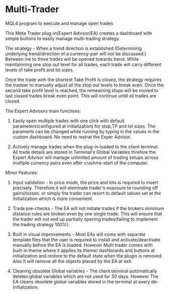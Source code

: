 # Multi-Trader
MQL4 program to execute and manage open trades

This Meta Trader plug-in(Expert Advisor/EA) creates a dashboard with simple buttons to easily manage multi-trading strategy.

The strategy - When a trend direction is established (Determining underlying trend/direction of a currency-pair will not be discussed.) Between ine to three trades will be opened towards trend. While maintainning one stop out level for all trades, each trade will carry different levels of take profit and lot sizes. 

Once the trade with the shortest Take Profit is closed, the strategy requires the tradeer to manually adjust all the stop out levels to break even. Once the second take profit level is reached,  the remeaining stops will be moved to last closed trades break even point. This will continue untill all trades are closed.

The Expert Advisors main functions:

1. Easily open multiple trades with one click with default parameters(configured at initialization) for stop,TP and lot sizes. The paramerts can be changed while running by typing in the values in the custom dashboard. No need to restrat the Exper Advisor.

2. Actively manage trades when the plug-in loaded to the client terminal. All trade details are stored in Terminal's Global Variables threfore the Expert Advisor will manage unlimited amount of trading setups across multiple currency pairs even after crash/re-start of the computer.


Minor Features:
1. Input validation - In price mode, the price and lots is required to insert precisely. Therefore it will eleminate trader's exposure to rounding off gains/losses.  or simply the trader can resort to default values set at the initialization which is more convenient.

2. Trade pre-checks - The EA will not initiate trades if the brokers minimum distance rules are broken even by one single trade. This will ensure that the trader will not end up partially opening trades(failing to implement the trading strategy 100%).

3. Built in visual improvements - Most EAs will come with separate template files that the user is required to install and activate/deactivate manually before the EA is loaded. However Multi trader comes with built-in theme where it applies its theme/ dashboards and buttons at initialization and restore to the default state when the plugin is removed. Also It will remove all the objects placed by the EA at exit.
 
4. Cleaning obsolete Global variables - The client terminal automatically deletes global variables which are not used for 30 days. However The EA cleans obsolete global variables stored in the terminal at every de-initialization.
